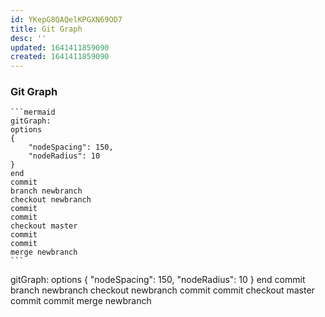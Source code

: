 ```yaml
---
id: YKepG8QAQelKPGXN69OD7
title: Git Graph
desc: ''
updated: 1641411859090
created: 1641411859090
---
```


### Git Graph

````
```mermaid
gitGraph:
options
{
    "nodeSpacing": 150,
    "nodeRadius": 10
}
end
commit
branch newbranch
checkout newbranch
commit
commit
checkout master
commit
commit
merge newbranch
```
````

<div class="mermaid">
  gitGraph:
options
{
    "nodeSpacing": 150,
    "nodeRadius": 10
}
end
commit
branch newbranch
checkout newbranch
commit
commit
checkout master
commit
commit
merge newbranch
</div>
